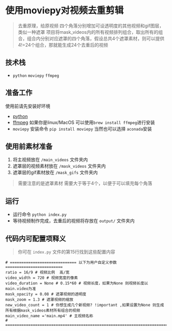 # 使用moviepy对视频去重剪辑

> 去重原理，给原视频 四个角落分别增加可设透明度的其他视频和gif图层，类似一种遮罩
> 项目将mask_videos内的所有视频排列组合，取出所有的组合，组合内分别对应遮罩的四个角落，假设总共4个遮罩素材，则可以提供 4!=24个组合，那就能生成24个去重后的视频

## 技术栈
- `python`  `moviepy` `ffmpeg`

## 准备工作

使用前请先安装好环境

+ [python](https://www.python.org/)
+ [ffmpeg](https://ffmpeg.org/) 如果你是linux/MacOS 可以使用`brew install ffmpeg`进行安装
+ `moviepy` 安装命令 `pip install moviepy` 当然也可以选择 `aconada`安装

## 使用前素材准备

1. 将主视频放在 `/main_videos` 文件夹内
2. 遮罩层的视频素材放在 `/mask_videos` 文件夹内
3. 遮罩层的gif素材放在 `/mask_gifs` 文件夹内

> 需要注意的是遮罩素材 需要大于等于4个，以便于可以填充每个角落

## 运行

+ 运行命令 `python index.py`
+ 等待视频制作完成，去重后的视频将存放在 `output/` 文件夹内

## 代码内可配置项释义
> 你可在 `index.py` 文件的第15行找到这些配置内容


```
# ============================= 以下为用户自定义参数 =========================
ratio = 16/9 # 视频比例  高/宽
video_width = 720 # 视频宽度的像素 
video_duration = None # 0.15*60 # 视频长度，如果为None 则视频长度以main.video为准
mask_opacity = 0.08 # 遮罩视频的透明度
mask_zoom = 1.3 # 遮罩视频的缩放
new_video_count = 1 # 你想生成几个新视频? !important ,如果设置为None 则生成所有根据mask_videos素材所有组合的视频
main_video_name ='main.mp4' # 主视频名称
#  =======================================================================
```
